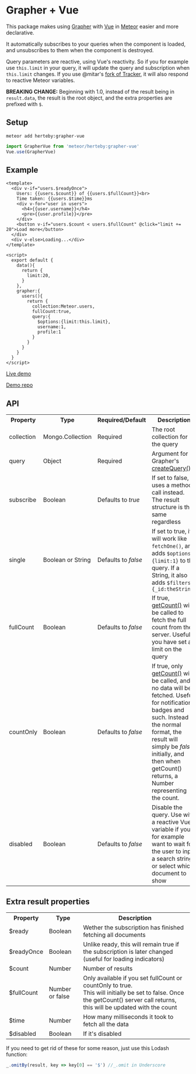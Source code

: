 # Grapher + Vue

This package makes using [Grapher](http://grapher.cultofcoders.com/) with [Vue](https://vuejs.org/) in [Meteor](https://www.meteor.com/) easier and more declarative.

It automatically subscribes to your queries when the component is loaded, and unsubscribes to them when the component is destroyed.

Query parameters are reactive, using Vue's reactivity. So if you for example use `this.limit` in your query, it will update the query and subscription when `this.limit` changes. If you use @mitar's [fork of Tracker](https://github.com/meteor-vue/tracker), it will also respond to reactive Meteor variables.

**BREAKING CHANGE:** Beginning with 1.0, instead of the result being in `result.data`, the result is the root object, and the extra properties are prefixed with `$`.

## Setup
```
meteor add herteby:grapher-vue
```
```javascript
import GrapherVue from 'meteor/herteby:grapher-vue'
Vue.use(GrapherVue)
```
## Example
```vue
<template>
  <div v-if="users.$readyOnce">
    Users: {{users.$count}} of {{users.$fullCount}}<br>
    Time taken: {{users.$time}}ms
    <div v-for="user in users">
      <h4>{{user.username}}</h4>
      <pre>{{user.profile}}</pre>
    </div>
    <button v-if="users.$count < users.$fullCount" @click="limit += 20">Load more</button>
  </div>
  <div v-else>Loading...</div>
</template>

<script>
  export default {
    data(){
      return {
        limit:20,
      }
    },
    grapher:{
      users(){
        return {
          collection:Meteor.users,
          fullCount:true,
          query:{
            $options:{limit:this.limit},
            username:1,
            profile:1
          }
        }
      }
    }
  }
</script>
```
[Live demo](https://dev.herte.by/)

[Demo repo](https://github.com/Herteby/testing)

## API
<table>
  <tr>
    <th>Property</th>
    <th>Type</th>
    <th>Required/Default</th>
    <th>Description</th>
  </tr>
  <tr>
    <td>collection</td>
    <td>Mongo.Collection</td>
    <td>Required</td>
    <td>The root collection for the query</td>
  </tr>
  <tr>
    <td>query</td>
    <td>Object</td>
    <td>Required</td>
    <td>Argument for Grapher's <a href="http://grapher.cultofcoders.com/api/query.html#Collection-createQuery">createQuery()</a></td>
  </tr>
  <tr>
    <td>subscribe</td>
    <td>Boolean</td>
    <td>Defaults to <i>true</i></td>
    <td>If set to false, uses a method call instead. The result structure is the same regardless</td>
  </tr>
  <tr>
    <td>single</td>
    <td>Boolean or String</td>
    <td>Defaults to <i>false</i></td>
    <td>If set to true, it will work like <code>fetchOne()</code>, and adds <code>$options:{limit:1}</code> to the query. If a String, it also adds <code>$filters:{_id:theString}</code></td>
  </tr>
  <tr>
    <td>fullCount</td>
    <td>Boolean</td>
    <td>Defaults to <i>false</i></td>
    <td>If true, <a href="http://grapher.cultofcoders.com/api/query.html#Query-getCount">getCount()</a> will be called to fetch the full count from the server. Useful if you have set a limit on the query</td>
  </tr>
  <tr>
    <td>countOnly</td>
    <td>Boolean</td>
    <td>Defaults to <i>false</i></td>
    <td>If true, only <a href="http://grapher.cultofcoders.com/api/query.html#Query-getCount">getCount()</a> will be called, and no data will be fetched. Useful for notification badges and such. Instead of the normal format, the result will simply be <i>false</i> initially, and then when getCount() returns, a Number representing the count.</td>
  </tr>
  <tr>
    <td>disabled</td>
    <td>Boolean</td>
    <td>Defaults to <i>false</i></td>
    <td>Disable the query. Use with a reactive Vue variable if you for example want to wait for the user to input a search string, or select which document to show</td>
  </tr>
</table>

## Extra result properties
<table>
  <tr>
    <th>Property</th>
    <th>Type</th>
    <th>Description</th>
  </tr>
  <tr>
    <td>$ready</td>
    <td>Boolean</td>
    <td>Wether the subscription has finished fetching all documents</td>
  </tr>
  <tr>
    <td>$readyOnce</td>
    <td>Boolean</td>
    <td>Unlike ready, this will remain true if the subscription is later changed (useful for loading indicators)</td>
  </tr>
  <tr>
    <td>$count</td>
    <td>Number</td>
    <td>Number of results</td>
  </tr>
  <tr>
    <td>$fullCount</td>
    <td>Number or false</td>
    <td>Only available if you set fullCount or countOnly to true.<br>This will initially be set to false. Once the getCount() server call returns, this will be updated with the count</td>
  </tr>
  <tr>
    <td>$time</td>
    <td>Number</td>
    <td>How many milliseconds it took to fetch all the data</td>
  </tr>
  <tr>
    <td>$disabled</td>
    <td>Boolean</td>
    <td>If it's disabled</td>
  </tr>
</table>

If you need to get rid of these for some reason, just use this Lodash function:
```javascript
_.omitBy(result, key => key[0] == '$') //_.omit in Underscore
```
